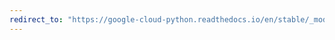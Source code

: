 ```yaml
---
redirect_to: "https://google-cloud-python.readthedocs.io/en/stable/_modules/google/cloud/speech_v1p1beta1/gapic/speech_client.html"
---
```

